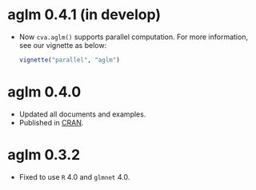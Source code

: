 # aglm 0.4.1 (in develop)

- Now `cva.aglm()` supports parallel computation.
  For more information, see our vignette as below:
  ```r
  vignette("parallel", "aglm")
  ```

# aglm 0.4.0
- Updated all documents and examples.
- Published in [CRAN](https://cran.r-project.org/package=aglm).

# aglm 0.3.2
- Fixed to use `R` 4.0 and `glmnet` 4.0.
